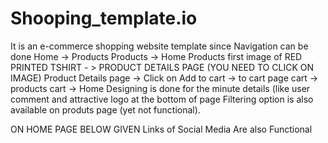 # Shooping_template.io

It is an e-commerce shopping website template since 
Navigation can be done 
Home -> Products 
Products -> Home
Products first image of RED PRINTED TSHIRT - > PRODUCT DETAILS PAGE (YOU NEED TO CLICK ON IMAGE)
Product Details page -> Click  on Add to cart -> to cart page 
cart -> products
cart -> Home
Designing is done for the minute details (like user comment and attractive logo at the bottom of page 
Filtering option is also available on produts page (yet not functional). 

ON HOME PAGE BELOW GIVEN Links of Social Media Are also Functional
